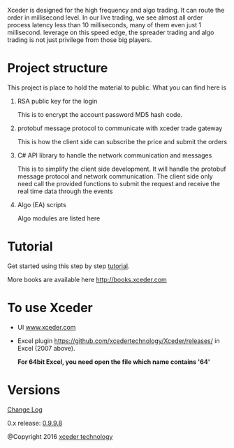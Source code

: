Xceder is designed for the high frequency and algo trading. It can route the order in millisecond level. In our live trading, 
we see almost all order process latency less than 10 milliseconds, many of them even just 1 millisecond. leverage on this speed edge, 
the spreader trading and algo trading is not just privilege from those big players.

# Project structure

This project is place to hold the material to public. What you can find here is

1. RSA public key for the login

   This is to encrypt the account password MD5 hash code.

2. protobuf message protocol to communicate with xceder trade gateway

   This is how the client side can subscribe the price and submit the orders

3. C# API library to handle the network communication and messages

   This is to simplify the client side development. It will handle the protobuf message protocol and network communication.
   The client side only need call the provided functions to submit the request and receive the real time data through the events
   
4. Algo (EA) scripts 
    
    Algo modules are listed here     

# Tutorial

Get started using this step by step [tutorial](https://github.com/xcedertechnology/Xceder/wiki/).

More books are available here http://books.xceder.com

# To use Xceder
* UI
  www.xceder.com
  
* Excel plugin  https://github.com/xcedertechnology/Xceder/releases/ in Excel (2007 above). 

    **For 64bit Excel, you need open the file which name contains '64'**

# Versions

[Change Log](changelog.md)

0.x release: [0.9.9.8](https://github.com/xcedertechnology/Xceder/releases)

@Copyright 2016 [xceder technology](http://www.xceder.com)



